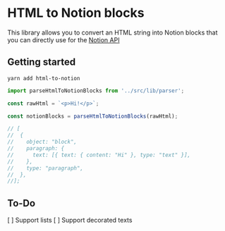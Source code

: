 # HTML to Notion blocks

This library allows you to convert an HTML string into Notion blocks that you can directly use for the [Notion API](https://developers.notion.com/)

## Getting started

```
yarn add html-to-notion
```

```js
import parseHtmlToNotionBlocks from '../src/lib/parser';

const rawHtml = `<p>Hi!</p>`;

const notionBlocks = parseHtmlToNotionBlocks(rawHtml);

// [
//  {
//    object: "block",
//    paragraph: {
//      text: [{ text: { content: "Hi" }, type: "text" }],
//    },
//    type: "paragraph",
//  },
//];
```

## To-Do

[ ] Support lists
[ ] Support decorated texts

